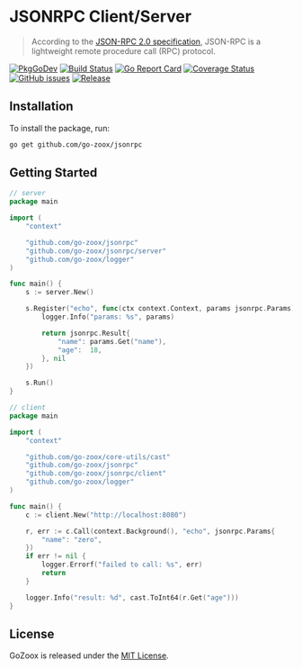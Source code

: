 # JSONRPC Client/Server
> According to the [JSON-RPC 2.0 specification](http://www.jsonrpc.org/specification),
> JSON-RPC is a lightweight remote procedure call (RPC) protocol.

[![PkgGoDev](https://pkg.go.dev/badge/github.com/go-zoox/jsonrpc)](https://pkg.go.dev/github.com/go-zoox/jsonrpc)
[![Build Status](https://github.com/go-zoox/jsonrpc/actions/workflows/ci.yml/badge.svg?branch=master)](https://github.com/go-zoox/jsonrpc/actions/workflows/ci.yml)
[![Go Report Card](https://goreportcard.com/badge/github.com/go-zoox/jsonrpc)](https://goreportcard.com/report/github.com/go-zoox/jsonrpc)
[![Coverage Status](https://coveralls.io/repos/github/go-zoox/jsonrpc/badge.svg?branch=master)](https://coveralls.io/github/go-zoox/jsonrpc?branch=master)
[![GitHub issues](https://img.shields.io/github/issues/go-zoox/jsonrpc.svg)](https://github.com/go-zoox/jsonrpc/issues)
[![Release](https://img.shields.io/github/tag/go-zoox/jsonrpc.svg?label=Release)](https://github.com/go-zoox/jsonrpc/releases)

## Installation
To install the package, run:
```bash
go get github.com/go-zoox/jsonrpc
```

## Getting Started

```go
// server
package main

import (
	"context"

	"github.com/go-zoox/jsonrpc"
	"github.com/go-zoox/jsonrpc/server"
	"github.com/go-zoox/logger"
)

func main() {
	s := server.New()

	s.Register("echo", func(ctx context.Context, params jsonrpc.Params) (jsonrpc.Result, error) {
		logger.Info("params: %s", params)

		return jsonrpc.Result{
			"name": params.Get("name"),
			"age":  18,
		}, nil
	})

	s.Run()
}
```

```go
// client
package main

import (
	"context"

	"github.com/go-zoox/core-utils/cast"
	"github.com/go-zoox/jsonrpc"
	"github.com/go-zoox/jsonrpc/client"
	"github.com/go-zoox/logger"
)

func main() {
	c := client.New("http://localhost:8080")

	r, err := c.Call(context.Background(), "echo", jsonrpc.Params{
		"name": "zero",
	})
	if err != nil {
		logger.Errorf("failed to call: %s", err)
		return
	}

	logger.Info("result: %d", cast.ToInt64(r.Get("age")))
}
```

## License
GoZoox is released under the [MIT License](./LICENSE).
